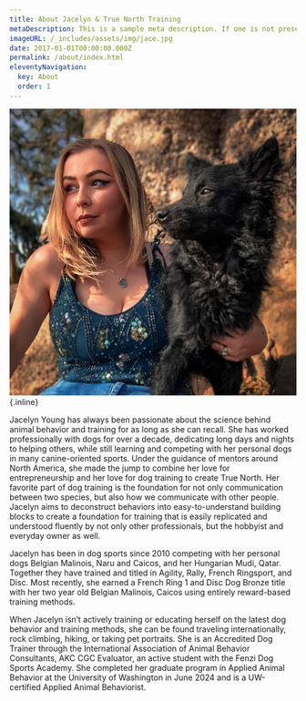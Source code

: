 ```yaml
---
title: About Jacelyn & True North Training
metaDescription: This is a sample meta description. If one is not present in your page/post's front matter, the default metadata.desciption will be used instead.
imageURL: /_includes/assets/img/jace.jpg
date: 2017-01-01T00:00:00.000Z
permalink: /about/index.html
eleventyNavigation:
  key: About
  order: 1
---
```

![Alt text](/_includes/assets/img/jaceprofile.jpg){.inline}

Jacelyn Young has always been passionate about the science behind animal behavior and training for as long as she can recall. She has worked professionally with dogs for over a decade, dedicating long days and nights to helping others, while still learning and competing with her personal dogs in many canine-oriented sports. Under the guidance of mentors around North America, she made the jump to combine her love for entrepreneurship and her love for dog training to create True North.
Her favorite part of dog training is the foundation for not only communication between two species, but also how we communicate with other people. Jacelyn aims to deconstruct behaviors into easy-to-understand building blocks to create a foundation for training that is easily replicated and understood fluently by not only other professionals, but the hobbyist and everyday owner as well.

Jacelyn has been in dog sports since 2010 competing with her personal dogs Belgian Malinois, Naru and Caicos, and her Hungarian Mudi, Qatar. Together they have trained and titled in Agility, Rally, French Ringsport, and Disc. Most recently, she earned a French Ring 1 and Disc Dog Bronze title with her two year old Belgian Malinois, Caicos using entirely reward-based training methods. 

When Jacelyn isn’t actively training or educating herself on the latest dog behavior and training methods, she can be found traveling internationally, rock climbing, hiking, or taking pet portraits. She is an Accredited Dog Trainer through the International Association of Animal Behavior Consultants, AKC CGC Evaluator, an active student with the Fenzi Dog Sports Academy. She completed her graduate program in Applied Animal Behavior at the University of Washington in June 2024 and is a UW-certified Applied Animal Behaviorist. 


